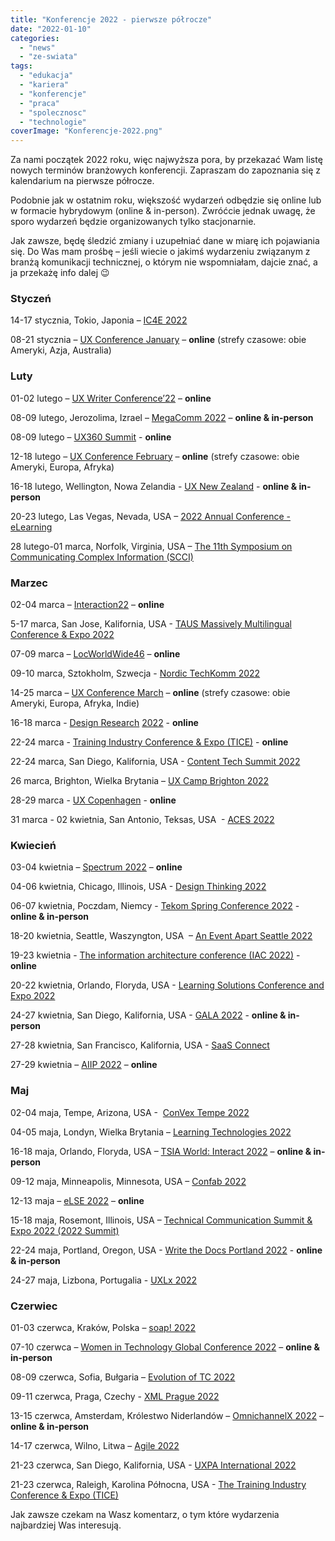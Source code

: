```yaml
---
title: "Konferencje 2022 - pierwsze półrocze"
date: "2022-01-10"
categories: 
  - "news"
  - "ze-swiata"
tags: 
  - "edukacja"
  - "kariera"
  - "konferencje"
  - "praca"
  - "spolecznosc"
  - "technologie"
coverImage: "Konferencje-2022.png"
---
```


Za nami początek 2022 roku, więc najwyższa pora, by przekazać Wam listę nowych terminów branżowych konferencji. Zapraszam do zapoznania się z kalendarium na pierwsze półrocze.

Podobnie jak w ostatnim roku, większość wydarzeń odbędzie się online lub w formacie hybrydowym (online & in-person). Zwróćcie jednak uwagę, że sporo wydarzeń będzie organizowanych tylko stacjonarnie.

Jak zawsze, będę śledzić zmiany i uzupełniać dane w miarę ich pojawiania się. Do Was mam prośbę – jeśli wiecie o jakimś wydarzeniu związanym z branżą komunikacji technicznej, o którym nie wspomniałam, dajcie znać, a ja przekażę info dalej 😉

### Styczeń

14-17 stycznia, Tokio, Japonia – [IC4E 2022](http://www.ic4e.net/)

08-21 stycznia – [UX Conference January](https://www.nngroup.com/training/january/) – **online** (strefy czasowe: obie Ameryki, Azja, Australia)

### Luty

01-02 lutego – [UX Writer Conference’22](https://uxwriterconference.com/) – **online**

08-09 lutego, Jerozolima, Izrael – [MegaComm 2022](https://megacomm.org/) – **online & in-person**

08-09 lutego – [UX360 Summit](https://www.ux360summit.com/) - **online**

12-18 lutego – [UX Conference February](https://www.nngroup.com/training/february/) – **online** (strefy czasowe: obie Ameryki, Europa, Afryka)

16-18 lutego, Wellington, Nowa Zelandia - [UX New Zealand](https://www.uxnewzealand.com/) - **online & in-person**

20-23 lutego, Las Vegas, Nevada, USA – [2022 Annual Conference - eLearning](https://intc.memberclicks.net/2022-annual-conference-elearning)

28 lutego-01 marca, Norfolk, Virginia, USA – [The 11th Symposium on Communicating Complex Information (SCCI)](https://scciannual.wordpress.com/)

### Marzec

02-04 marca – [Interaction22](https://www.interaction22.ixda.org/) – **online**

5-17 marca, San Jose, Kalifornia, USA - [TAUS Massively Multilingual Conference & Expo 2022](https://www.taus.net/events/conferences/120-taus-massively-multilingual-conference-expo-2022)

07-09 marca – [LocWorldWide46](https://locworld.com/events/locworldwide46-africa-2022/) – **online**

09-10 marca, Sztokholm, Szwecja - [Nordic TechKomm 2022](https://www.nordic-techkomm.com/)

14-25 marca – [UX Conference March](https://www.nngroup.com/training/march/) – **online** (strefy czasowe: obie Ameryki, Europa, Afryka, Indie)

16-18 marca - [Design Researc](https://uxaustralia.com.au/conferences/design-research-2022)[h](https://uxaustralia.com.au/conferences/design-research-2022) [2022](https://uxaustralia.com.au/conferences/design-research-2022) - **online**

22-24 marca - [Training Industry Conference & Expo (TICE)](https://tice.trainingindustry.com/event/b2b3fa4e-6eec-4796-837e-1fa3868a7571/summary) - **online**

22-24 marca, San Diego, Kalifornia, USA - [Content Tech Summit 2022](https://content.tech/)

26 marca, Brighton, Wielka Brytania – [UX Camp Brighton 2022](https://www.uxcampbrighton.org/)

28-29 marca - [UX Copenhagen](https://uxcopenhagen.com/) - **online**

31 marca - 02 kwietnia, San Antonio, Teksas, USA  - [ACES 2022](https://aceseditors.org/conference)

### Kwiecień

03-04 kwietnia – [Spectrum 2022](https://stc-rochester.org/spectrum/) – **online**

04-06 kwietnia, Chicago, Illinois, USA - [Design Thinking 2022](https://www.designinnovationglobal.com/events-design-thinking)

06-07 kwietnia, Poczdam, Niemcy - [Tekom Spring Conference 2022](https://fruehjahrstagung.tekom.de/) - **online & in-person**

18-20 kwietnia, Seattle, Waszyngton, USA  – [An Event Apart Seattle 2022](https://aneventapart.com/event/seattle-2022)

19-23 kwietnia - [The information architecture conference (IAC 2022)](https://www.theiaconference.com/) - **online**

20-22 kwietnia, Orlando, Floryda, USA - [Learning Solutions Conference and Expo 2022](https://learningsolutionscon.com/)

24-27 kwietnia, San Diego, Kalifornia, USA - [GALA 2022](https://www.gala-global.org/gala-2022-cfp) - **online & in-person**

27-28 kwietnia, San Francisco, Kalifornia, USA - [SaaS Connect](https://www.cloudsoftwareassociation.com/saas-connect/)

27-29 kwietnia – [AIIP 2022](https://www.aiip.org/conference) – **online**

### Maj

02-04 maja, Tempe, Arizona, USA -  [ConVex Tempe 2022](https://convex.infomanagementcenter.com/)

04-05 maja, Londyn, Wielka Brytania – [Learning Technologies 2022](https://www.learningtechnologies.co.uk/welcome)

16-18 maja, Orlando, Floryda, USA – [TSIA World: Interact 2022](https://www.tsia.com/conference) – **online & in-person**

09-12 maja, Minneapolis, Minnesota, USA – [Confab 2022](https://www.confabevents.com/)

12-13 maja – [eLSE 2022](https://www.elseconference.eu/) – **online**

15-18 maja, Rosemont, Illinois, USA – [Technical Communication Summit & Expo 2022 (2022 Summit)](https://summit.stc.org/)

22-24 maja, Portland, Oregon, USA - [Write the Docs Portland 2022](https://www.writethedocs.org/conf/portland/2022/) - **online & in-person**

24-27 maja, Lizbona, Portugalia - [UXLx 2022](https://ux-lx.com/)

### Czerwiec

01-03 czerwca, Kraków, Polska – [soap! 2022](http://soapconf.com/)

07-10 czerwca – [Women in Technology Global Conference 2022](https://www.womentech.net/women-tech-conference) – **online & in-person**

08-09 czerwca, Sofia, Bułgaria – [Evolution of TC 2022](https://evolution-of-tc.com/)

09-11 czerwca, Praga, Czechy - [XML Prague 2022](https://www.xmlprague.cz/)

13-15 czerwca, Amsterdam, Królestwo Niderlandów – [OmnichannelX 2022](https://omnichannelx.digital/) – **online & in-person**

14-17 czerwca, Wilno, Litwa – [Agile 2022](https://agile-online.org/index.php/conference-2022)

21-23 czerwca, San Diego, Kalifornia, USA - [UXPA International 2022](https://uxpa2022.org/)

21-23 czerwca, Raleigh, Karolina Północna, USA - [The Training Industry Conference & Expo (TICE)](https://tice.trainingindustry.com/event/fc4ecba7-05dc-424d-a748-661076d67f3e/summary)

Jak zawsze czekam na Wasz komentarz, o tym które wydarzenia najbardziej Was interesują.
